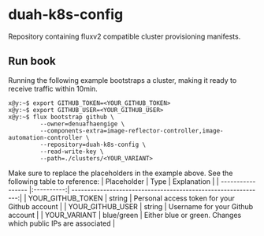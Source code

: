 # duah-k8s-config

Repository containing fluxv2 compatible cluster provisioning manifests.

## Run book

Running the following example bootstraps a cluster, making it ready to receive traffic within 10min.

```cli
x@y:~$ export GITHUB_TOKEN=<YOUR_GITHUB_TOKEN>
x@y:~$ export GITHUB_USER=<YOUR_GITHUB_USER>
x@y:~$ flux bootstrap github \                    
         --owner=denuafhaengige \
         --components-extra=image-reflector-controller,image-automation-controller \
         --repository=duah-k8s-config \
         --read-write-key \
         --path=./clusters/<YOUR_VARIANT>
```

Make sure to replace the placeholders in the example above. See the following table to reference:
| Placeholder       | Type       | Explanation                                                   |
| ----------------- |:----------:| -------------------------------------------------------------:|
| YOUR_GITHUB_TOKEN | string     | Personal access token for your Github account                 |
| YOUR_GITHUB_USER  | string     | Username for your Github account                              |
| YOUR_VARIANT      | blue/green | Either blue or green. Changes which public IPs are associated |
